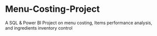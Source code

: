 # Menu-Costing-Project
A SQL &amp; Power BI Project on menu costing, Items performance analysis, and ingredients inventory control
